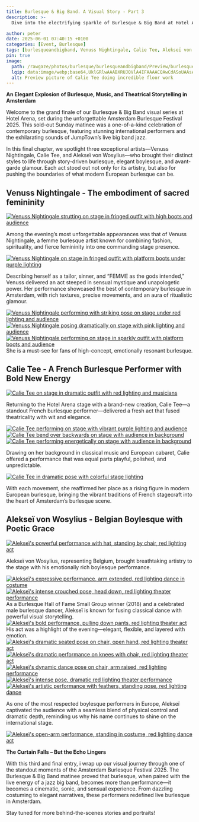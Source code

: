 ```yaml
---
title: Burlesque & Big Band. A Visual Story - Part 3
description: >-
  Dive into the electrifying sparkle of Burlesque & Big Band at Hotel Arena, where seductive burlesque collides with the irresistible rhythms of JumpTown’s 8-piece big band. As a photographer, I was thrilled to freeze the glitz, attitude, and show-stopping moments of seven phenomenal performers at this Amsterdam Burlesque Festival matinee on February 16, 2025. Brace yourself for Part 2 of this vibrant journey, packed with retro flair, daring moves, and absolute enchantment!

author: peter
date: 2025-06-01 07:40:15 +0100
categories: [Event, Burlesque]
tags: [burlesqueandbigband, Venuss Nightingale, Calie Tee, Alekseï von Wosylius]
pin: true
image: 
  path: /rawgaze/photos/burlesque/burlesqueandbigband/Preview/burlesqueandbigband_calie_tee_preview.webp
  lqip: data:image/webp;base64,UklGRlwAAABXRUJQVlA4IFAAAACQAwCdASoUAAsAPzmGuVOvKSWisAgB4CcJYgCw7BumP6YyheTYAP7r5U8CcDSAcDu0mthZTy1IyT+12fgF75ZY2KuJHHJ0Q7vCZf0I43YAAA==
  alt: Preview picture of Calie Tee doing incredible floor work
---  
```


**An Elegant Explosion of Burlesque, Music, and Theatrical Storytelling in Amsterdam**

Welcome to the grand finale of our Burlesque & Big Band visual series at Hotel Arena, set during the unforgettable Amsterdam Burlesque Festival 2025. This sold-out Sunday matinee was a one-of-a-kind celebration of contemporary burlesque, featuring stunning international performers and the exhilarating sounds of JumpTown’s live big band jazz.

In this final chapter, we spotlight three exceptional artists—Venuss Nightingale, Calie Tee, and Alekseï von Wosylius—who brought their distinct styles to life through story-driven burlesque, elegant boylesque, and avant-garde glamour. Each act stood out not only for its artistry, but also for pushing the boundaries of what modern European burlesque can be.

## Venuss Nightingale - The embodiment of sacred femininity


<!-- This section with 'option wide' is for landscape pics only -->
<div class="main-content">
  <div class="image-wrapper wide align-center" style="--width: 1280; --height: 852;">
    <a href="{{ site.cdn }}rawgaze/photos/burlesque/burlesqueandbigband/Large/burlesqueandbigband_Venuss_Nightingale_4.webp"
       class="glightbox" data-gallery="gallery1">
      <img src="{{ site.cdn }}rawgaze/photos/burlesque/burlesqueandbigband/Small/burlesqueandbigband_Venuss_Nightingale_4.webp"
           srcset="
           {{ site.cdn }}rawgaze/photos/burlesque/burlesqueandbigband/Small/burlesqueandbigband_Venuss_Nightingale_4.webp 1280w,
           {{ site.cdn }}rawgaze/photos/burlesque/burlesqueandbigband/Medium/burlesqueandbigband_Venuss_Nightingale_4.webp 2000w,
           {{ site.cdn }}rawgaze/photos/burlesque/burlesqueandbigband/Large/burlesqueandbigband_Venuss_Nightingale_4.webp 3840w"
           sizes="(max-width: 800px) 100vw, (max-width: 1600px) 50vw, 33vw"
           alt="Venuss Nightingale strutting on stage in fringed outfit with high boots and audience"
           loading="lazy">
    </a>
  </div>
</div>

Among the evening’s most unforgettable appearances was that of Venuss Nightingale, a femme burlesque artist known for combining fashion, spirituality, and fierce femininity into one commanding stage presence.
<!-- This section with 'option wide' is for landscape pics only -->
<div class="main-content">
  <div class="image-wrapper wide align-center" style="--width: 1280; --height: 852;">
    <a href="{{ site.cdn }}rawgaze/photos/burlesque/burlesqueandbigband/Large/burlesqueandbigband_Venuss_Nightingale_5.webp"
       class="glightbox" data-gallery="gallery1">
      <img src="{{ site.cdn }}rawgaze/photos/burlesque/burlesqueandbigband/Small/burlesqueandbigband_Venuss_Nightingale_5.webp"
           srcset="
           {{ site.cdn }}rawgaze/photos/burlesque/burlesqueandbigband/Small/burlesqueandbigband_Venuss_Nightingale_5.webp 1280w,
           {{ site.cdn }}rawgaze/photos/burlesque/burlesqueandbigband/Medium/burlesqueandbigband_Venuss_Nightingale_5.webp 2000w,
           {{ site.cdn }}rawgaze/photos/burlesque/burlesqueandbigband/Large/burlesqueandbigband_Venuss_Nightingale_5.webp 3840w"
           sizes="(max-width: 800px) 100vw, (max-width: 1600px) 50vw, 33vw"
           alt="Venuss Nightingale on stage in fringed outfit with platform boots under purple lighting"
           loading="lazy">
    </a>
  </div>
</div>

 Describing herself as a tailor, sinner, and “FEMME as the gods intended,” Venuss delivered an act steeped in sensual mystique and unapologetic power. Her performance showcased the best of contemporary burlesque in Amsterdam, with rich textures, precise movements, and an aura of ritualistic glamour.
<!-- This section with 'option wide' is for landscape pics only -->
<div class="main-content">
  <div class="image-wrapper wide align-center" style="--width: 1280; --height: 852;">
    <a href="{{ site.cdn }}rawgaze/photos/burlesque/burlesqueandbigband/Large/burlesqueandbigband_Venuss_Nightingale_6.webp"
       class="glightbox" data-gallery="gallery1">
      <img src="{{ site.cdn }}rawgaze/photos/burlesque/burlesqueandbigband/Small/burlesqueandbigband_Venuss_Nightingale_6.webp"
           srcset="
           {{ site.cdn }}rawgaze/photos/burlesque/burlesqueandbigband/Small/burlesqueandbigband_Venuss_Nightingale_6.webp 1280w,
           {{ site.cdn }}rawgaze/photos/burlesque/burlesqueandbigband/Medium/burlesqueandbigband_Venuss_Nightingale_6.webp 2000w,
           {{ site.cdn }}rawgaze/photos/burlesque/burlesqueandbigband/Large/burlesqueandbigband_Venuss_Nightingale_6.webp 3840w"
           sizes="(max-width: 800px) 100vw, (max-width: 1600px) 50vw, 33vw"
           alt="Venuss Nightingale performing with striking pose on stage under red lighting and audience"
           loading="lazy">
    </a>
  </div>
</div>

<!-- This section with 'option wide' is for landscape pics only -->
<div class="main-content">
  <div class="image-wrapper wide align-center" style="--width: 1280; --height: 852;">
    <a href="{{ site.cdn }}rawgaze/photos/burlesque/burlesqueandbigband/Large/burlesqueandbigband_Venuss_Nightingale_7.webp"
       class="glightbox" data-gallery="gallery1">
      <img src="{{ site.cdn }}rawgaze/photos/burlesque/burlesqueandbigband/Small/burlesqueandbigband_Venuss_Nightingale_7.webp"
           srcset="
           {{ site.cdn }}rawgaze/photos/burlesque/burlesqueandbigband/Small/burlesqueandbigband_Venuss_Nightingale_7.webp 1280w,
           {{ site.cdn }}rawgaze/photos/burlesque/burlesqueandbigband/Medium/burlesqueandbigband_Venuss_Nightingale_7.webp 2000w,
           {{ site.cdn }}rawgaze/photos/burlesque/burlesqueandbigband/Large/burlesqueandbigband_Venuss_Nightingale_7.webp 3840w"
           sizes="(max-width: 800px) 100vw, (max-width: 1600px) 50vw, 33vw"
           alt="Venuss Nightingale posing dramatically on stage with pink lighting and audience"
           loading="lazy">
    </a>
  </div>
</div>

<!-- This section with 'option wide' is for landscape pics only -->
<div class="main-content">
  <div class="image-wrapper wide align-center" style="--width: 1280; --height: 852;">
    <a href="{{ site.cdn }}rawgaze/photos/burlesque/burlesqueandbigband/Large/burlesqueandbigband_Venuss_Nightingale_8.webp"
       class="glightbox" data-gallery="gallery1">
      <img src="{{ site.cdn }}rawgaze/photos/burlesque/burlesqueandbigband/Small/burlesqueandbigband_Venuss_Nightingale_8.webp"
           srcset="
           {{ site.cdn }}rawgaze/photos/burlesque/burlesqueandbigband/Small/burlesqueandbigband_Venuss_Nightingale_8.webp 1280w,
           {{ site.cdn }}rawgaze/photos/burlesque/burlesqueandbigband/Medium/burlesqueandbigband_Venuss_Nightingale_8.webp 2000w,
           {{ site.cdn }}rawgaze/photos/burlesque/burlesqueandbigband/Large/burlesqueandbigband_Venuss_Nightingale_8.webp 3840w"
           sizes="(max-width: 800px) 100vw, (max-width: 1600px) 50vw, 33vw"
           alt="Venuss Nightingale performing on stage in sparkly outfit with platform boots and audience"
           loading="lazy">
    </a>
  </div>
</div>
She is a must-see for fans of high-concept, emotionally resonant burlesque.

## Calie Tee - A French Burlesque Performer with Bold New Energy

<!-- This section with 'option wide' is for landscape pics only -->
<div class="main-content">
  <div class="image-wrapper wide align-center" style="--width: 1280; --height: 852;">
    <a href="{{ site.cdn }}rawgaze/photos/burlesque/burlesqueandbigband/Large/burlesqueandbigband_Calie_Tee_4.webp"
       class="glightbox" data-gallery="gallery1">
      <img src="{{ site.cdn }}rawgaze/photos/burlesque/burlesqueandbigband/Small/burlesqueandbigband_Calie_Tee_4.webp"
           srcset="
           {{ site.cdn }}rawgaze/photos/burlesque/burlesqueandbigband/Small/burlesqueandbigband_Calie_Tee_4.webp 1280w,
           {{ site.cdn }}rawgaze/photos/burlesque/burlesqueandbigband/Medium/burlesqueandbigband_Calie_Tee_4.webp 2000w,
           {{ site.cdn }}rawgaze/photos/burlesque/burlesqueandbigband/Large/burlesqueandbigband_Calie_Tee_4.webp 3840w"
           sizes="(max-width: 800px) 100vw, (max-width: 1600px) 50vw, 33vw"
           alt="Calie Tee on stage in dramatic outfit with red lighting and musicians"
           loading="lazy">
    </a>
  </div>
</div>

Returning to the Hotel Arena stage with a brand-new creation, Calie Tee—a standout French burlesque performer—delivered a fresh act that fused theatricality with wit and elegance. 
<!-- This section with 'option wide' is for landscape pics only -->
<div class="main-content">
  <div class="image-wrapper wide align-center" style="--width: 1280; --height: 852;">
    <a href="{{ site.cdn }}rawgaze/photos/burlesque/burlesqueandbigband/Large/burlesqueandbigband_Calie_Tee_5.webp"
       class="glightbox" data-gallery="gallery1">
      <img src="{{ site.cdn }}rawgaze/photos/burlesque/burlesqueandbigband/Small/burlesqueandbigband_Calie_Tee_5.webp"
           srcset="
           {{ site.cdn }}rawgaze/photos/burlesque/burlesqueandbigband/Small/burlesqueandbigband_Calie_Tee_5.webp 1280w,
           {{ site.cdn }}rawgaze/photos/burlesque/burlesqueandbigband/Medium/burlesqueandbigband_Calie_Tee_5.webp 2000w,
           {{ site.cdn }}rawgaze/photos/burlesque/burlesqueandbigband/Large/burlesqueandbigband_Calie_Tee_5.webp 3840w"
           sizes="(max-width: 800px) 100vw, (max-width: 1600px) 50vw, 33vw"
           alt="Calie Tee performing on stage with vibrant purple lighting and audience"
           loading="lazy">
    </a>
  </div>
</div>


<!-- This section with 'option wide' is for landscape pics only -->
<div class="main-content">
  <div class="image-wrapper wide align-center" style="--width: 1280; --height: 852;">
    <a href="{{ site.cdn }}rawgaze/photos/burlesque/burlesqueandbigband/Large/burlesqueandbigband_Calie_Tee_6.webp"
       class="glightbox" data-gallery="gallery1">
      <img src="{{ site.cdn }}rawgaze/photos/burlesque/burlesqueandbigband/Small/burlesqueandbigband_Calie_Tee_6.webp"
           srcset="
           {{ site.cdn }}rawgaze/photos/burlesque/burlesqueandbigband/Small/burlesqueandbigband_Calie_Tee_6.webp 1280w,
           {{ site.cdn }}rawgaze/photos/burlesque/burlesqueandbigband/Medium/burlesqueandbigband_Calie_Tee_6.webp 2000w,
           {{ site.cdn }}rawgaze/photos/burlesque/burlesqueandbigband/Large/burlesqueandbigband_Calie_Tee_6.webp 3840w"
           sizes="(max-width: 800px) 100vw, (max-width: 1600px) 50vw, 33vw"
           alt="Calie Tee bend over backwards on stage with audience in background"
           loading="lazy">
    </a>
  </div>
</div>

<!-- This section with 'option wide' is for landscape pics only -->
<div class="main-content">
  <div class="image-wrapper wide align-center" style="--width: 1280; --height: 852;">
    <a href="{{ site.cdn }}rawgaze/photos/burlesque/burlesqueandbigband/Large/burlesqueandbigband_Calie_Tee_7.webp"
       class="glightbox" data-gallery="gallery1">
      <img src="{{ site.cdn }}rawgaze/photos/burlesque/burlesqueandbigband/Small/burlesqueandbigband_Calie_Tee_7.webp"
           srcset="
           {{ site.cdn }}rawgaze/photos/burlesque/burlesqueandbigband/Small/burlesqueandbigband_Calie_Tee_7.webp 1280w,
           {{ site.cdn }}rawgaze/photos/burlesque/burlesqueandbigband/Medium/burlesqueandbigband_Calie_Tee_7.webp 2000w,
           {{ site.cdn }}rawgaze/photos/burlesque/burlesqueandbigband/Large/burlesqueandbigband_Calie_Tee_7.webp 3840w"
           sizes="(max-width: 800px) 100vw, (max-width: 1600px) 50vw, 33vw"
           alt="Calie Tee performing energetically on stage with audience in background"
           loading="lazy">
    </a>
  </div>
</div>

Drawing on her background in classical music and European cabaret, Calie offered a performance that was equal parts playful, polished, and unpredictable. 

<!-- This section with 'option wide' is for landscape pics only -->
<div class="main-content">
  <div class="image-wrapper wide align-center" style="--width: 1280; --height: 852;">
    <a href="{{ site.cdn }}rawgaze/photos/burlesque/burlesqueandbigband/Large/burlesqueandbigband_Calie_Tee_8.webp"
       class="glightbox" data-gallery="gallery1">
      <img src="{{ site.cdn }}rawgaze/photos/burlesque/burlesqueandbigband/Small/burlesqueandbigband_Calie_Tee_8.webp"
           srcset="
           {{ site.cdn }}rawgaze/photos/burlesque/burlesqueandbigband/Small/burlesqueandbigband_Calie_Tee_8.webp 1280w,
           {{ site.cdn }}rawgaze/photos/burlesque/burlesqueandbigband/Medium/burlesqueandbigband_Calie_Tee_8.webp 2000w,
           {{ site.cdn }}rawgaze/photos/burlesque/burlesqueandbigband/Large/burlesqueandbigband_Calie_Tee_8.webp 3840w"
           sizes="(max-width: 800px) 100vw, (max-width: 1600px) 50vw, 33vw"
           alt="Calie Tee in dramatic pose with colorful stage lighting"
           loading="lazy">
    </a>
  </div>
</div>


With each movement, she reaffirmed her place as a rising figure in modern European burlesque, bringing the vibrant traditions of French stagecraft into the heart of Amsterdam’s burlesque scene.

## Alekseï von Wosylius - Belgian Boylesque with Poetic Grace

<!-- This section with 'option wide' is for landscape pics only -->
<div class="main-content">
  <div class="image-wrapper wide align-center" style="--width: 1280; --height: 852;">
    <a href="{{ site.cdn }}rawgaze/photos/burlesque/burlesqueandbigband/Large/burlesqueandbigband_Alekseï_von_Wosylius_1.webp"
       class="glightbox" data-gallery="gallery1">
      <img src="{{ site.cdn }}rawgaze/photos/burlesque/burlesqueandbigband/Small/burlesqueandbigband_Alekseï_von_Wosylius_1.webp"
           srcset="
           {{ site.cdn }}rawgaze/photos/burlesque/burlesqueandbigband/Small/burlesqueandbigband_Alekseï_von_Wosylius_1.webp 1280w,
           {{ site.cdn }}rawgaze/photos/burlesque/burlesqueandbigband/Medium/burlesqueandbigband_Alekseï_von_Wosylius_1.webp 2000w,
           {{ site.cdn }}rawgaze/photos/burlesque/burlesqueandbigband/Large/burlesqueandbigband_Alekseï_von_Wosylius_1.webp 3840w"
           sizes="(max-width: 800px) 100vw, (max-width: 1600px) 50vw, 33vw"
           alt="Alekseï's powerful performance with hat, standing by chair, red lighting act"
           loading="lazy">
    </a>
  </div>
</div>

Alekseï von Wosylius, representing Belgium, brought breathtaking artistry to the stage with his emotionally rich boylesque performance. 
<!-- This section with 'option wide' is for landscape pics only -->
<div class="main-content">
  <div class="image-wrapper wide align-center" style="--width: 1280; --height: 852;">
    <a href="{{ site.cdn }}rawgaze/photos/burlesque/burlesqueandbigband/Large/burlesqueandbigband_Alekseï_von_Wosylius_2.webp"
       class="glightbox" data-gallery="gallery1">
      <img src="{{ site.cdn }}rawgaze/photos/burlesque/burlesqueandbigband/Small/burlesqueandbigband_Alekseï_von_Wosylius_2.webp"
           srcset="
           {{ site.cdn }}rawgaze/photos/burlesque/burlesqueandbigband/Small/burlesqueandbigband_Alekseï_von_Wosylius_2.webp 1280w,
           {{ site.cdn }}rawgaze/photos/burlesque/burlesqueandbigband/Medium/burlesqueandbigband_Alekseï_von_Wosylius_2.webp 2000w,
           {{ site.cdn }}rawgaze/photos/burlesque/burlesqueandbigband/Large/burlesqueandbigband_Alekseï_von_Wosylius_2.webp 3840w"
           sizes="(max-width: 800px) 100vw, (max-width: 1600px) 50vw, 33vw"
           alt="Alekseï's expressive performance, arm extended, red lighting dance in costume"
           loading="lazy">
    </a>
  </div>
</div>


<!-- This section without option wide is for portrait pics only -->
<div class="main-content"> <!-- options: align-left/right/center float-left/right -->
  <div class="image-wrapper float-left" style="--width: 852; --height: 1280;">
    <a href="{{ site.cdn }}rawgaze/photos/burlesque/burlesqueandbigband/Large/burlesqueandbigband_Alekseï_von_Wosylius_3.webp"
       class="glightbox" data-gallery="gallery1">
      <img src="{{ site.cdn }}rawgaze/photos/burlesque/burlesqueandbigband/Small/burlesqueandbigband_Alekseï_von_Wosylius_3.webp"
           srcset="
           {{ site.cdn }}rawgaze/photos/burlesque/burlesqueandbigband/Small/burlesqueandbigband_Alekseï_von_Wosylius_3.webp 1280w,
           {{ site.cdn }}rawgaze/photos/burlesque/burlesqueandbigband/Medium/burlesqueandbigband_Alekseï_von_Wosylius_3.webp 2000w,
           {{ site.cdn }}rawgaze/photos/burlesque/burlesqueandbigband/Large/burlesqueandbigband_Alekseï_von_Wosylius_3.webp 3840w"
           sizes="(max-width: 800px) 100vw, (max-width: 1600px) 50vw, 33vw"
           alt="Alekseï's intense crouched pose, head down, red lighting theater performance"
           loading="lazy">
    </a>
  </div>
  As a Burlesque Hall of Fame Small Group winner (2018) and a celebrated male burlesque dancer, Alekseï is known for fusing classical dance with powerful visual storytelling.
</div>


<!-- This section without option wide is for portrait pics only -->
<div class="main-content"> <!-- options: align-left/right/center float-left/right -->
  <div class="image-wrapper float-right" style="--width: 852; --height: 1280;">
    <a href="{{ site.cdn }}rawgaze/photos/burlesque/burlesqueandbigband/Large/burlesqueandbigband_Alekseï_von_Wosylius_4.webp"
       class="glightbox" data-gallery="gallery1">
      <img src="{{ site.cdn }}rawgaze/photos/burlesque/burlesqueandbigband/Small/burlesqueandbigband_Alekseï_von_Wosylius_4.webp"
           srcset="
           {{ site.cdn }}rawgaze/photos/burlesque/burlesqueandbigband/Small/burlesqueandbigband_Alekseï_von_Wosylius_4.webp 1280w,
           {{ site.cdn }}rawgaze/photos/burlesque/burlesqueandbigband/Medium/burlesqueandbigband_Alekseï_von_Wosylius_4.webp 2000w,
           {{ site.cdn }}rawgaze/photos/burlesque/burlesqueandbigband/Large/burlesqueandbigband_Alekseï_von_Wosylius_4.webp 3840w"
           sizes="(max-width: 800px) 100vw, (max-width: 1600px) 50vw, 33vw"
           alt="Alekseï's bold performance, pulling down pants, red lighting theater act"
           loading="lazy">
    </a>
  </div>
  His act was a highlight of the evening—elegant, flexible, and layered with emotion.
</div>


<!-- This section with 'option wide' is for landscape pics only -->
<div class="main-content">
  <div class="image-wrapper wide align-center" style="--width: 1280; --height: 852;">
    <a href="{{ site.cdn }}rawgaze/photos/burlesque/burlesqueandbigband/Large/burlesqueandbigband_Alekseï_von_Wosylius_5.webp"
       class="glightbox" data-gallery="gallery1">
      <img src="{{ site.cdn }}rawgaze/photos/burlesque/burlesqueandbigband/Small/burlesqueandbigband_Alekseï_von_Wosylius_5.webp"
           srcset="
           {{ site.cdn }}rawgaze/photos/burlesque/burlesqueandbigband/Small/burlesqueandbigband_Alekseï_von_Wosylius_5.webp 1280w,
           {{ site.cdn }}rawgaze/photos/burlesque/burlesqueandbigband/Medium/burlesqueandbigband_Alekseï_von_Wosylius_5.webp 2000w,
           {{ site.cdn }}rawgaze/photos/burlesque/burlesqueandbigband/Large/burlesqueandbigband_Alekseï_von_Wosylius_5.webp 3840w"
           sizes="(max-width: 800px) 100vw, (max-width: 1600px) 50vw, 33vw"
           alt="Alekseï's dramatic seated pose on chair, open hand, red lighting theater act"
           loading="lazy">
    </a>
  </div>
</div>

<!-- This section without option wide is for portrait pics only -->
<div class="main-content"> <!-- options: align-left/right/center float-left/right -->
  <div class="image-wrapper align-right" style="--width: 852; --height: 1280;">
    <a href="{{ site.cdn }}rawgaze/photos/burlesque/burlesqueandbigband/Large/burlesqueandbigband_Alekseï_von_Wosylius_6.webp"
       class="glightbox" data-gallery="gallery1">
      <img src="{{ site.cdn }}rawgaze/photos/burlesque/burlesqueandbigband/Small/burlesqueandbigband_Alekseï_von_Wosylius_6.webp"
           srcset="
           {{ site.cdn }}rawgaze/photos/burlesque/burlesqueandbigband/Small/burlesqueandbigband_Alekseï_von_Wosylius_6.webp 1280w,
           {{ site.cdn }}rawgaze/photos/burlesque/burlesqueandbigband/Medium/burlesqueandbigband_Alekseï_von_Wosylius_6.webp 2000w,
           {{ site.cdn }}rawgaze/photos/burlesque/burlesqueandbigband/Large/burlesqueandbigband_Alekseï_von_Wosylius_6.webp 3840w"
           sizes="(max-width: 800px) 100vw, (max-width: 1600px) 50vw, 33vw"
           alt="Alekseï's dramatic performance on knees with chair, red lighting theater act"
           loading="lazy">
    </a>
  </div>
  <!-- When floating pic: text here -->
</div>

<!-- This section without option wide is for portrait pics only -->
<div class="main-content"> <!-- options: align-left/right/center float-left/right -->
  <div class="image-wrapper align-center" style="--width: 852; --height: 1280;">
    <a href="{{ site.cdn }}rawgaze/photos/burlesque/burlesqueandbigband/Large/burlesqueandbigband_Alekseï_von_Wosylius_7.webp"
       class="glightbox" data-gallery="gallery1">
      <img src="{{ site.cdn }}rawgaze/photos/burlesque/burlesqueandbigband/Small/burlesqueandbigband_Alekseï_von_Wosylius_7.webp"
           srcset="
           {{ site.cdn }}rawgaze/photos/burlesque/burlesqueandbigband/Small/burlesqueandbigband_Alekseï_von_Wosylius_7.webp 1280w,
           {{ site.cdn }}rawgaze/photos/burlesque/burlesqueandbigband/Medium/burlesqueandbigband_Alekseï_von_Wosylius_7.webp 2000w,
           {{ site.cdn }}rawgaze/photos/burlesque/burlesqueandbigband/Large/burlesqueandbigband_Alekseï_von_Wosylius_7.webp 3840w"
           sizes="(max-width: 800px) 100vw, (max-width: 1600px) 50vw, 33vw"
           alt="Alekseï's dynamic dance pose on chair, arm raised, red lighting performance"
           loading="lazy">
    </a>
  </div>
  <!-- When floating pic: text here -->
</div>

<!-- This section without option wide is for portrait pics only -->
<div class="main-content"> <!-- options: align-left/right/center float-left/right -->
  <div class="image-wrapper align-left" style="--width: 852; --height: 1280;">
    <a href="{{ site.cdn }}rawgaze/photos/burlesque/burlesqueandbigband/Large/burlesqueandbigband_Alekseï_von_Wosylius_8.webp"
       class="glightbox" data-gallery="gallery1">
      <img src="{{ site.cdn }}rawgaze/photos/burlesque/burlesqueandbigband/Small/burlesqueandbigband_Alekseï_von_Wosylius_8.webp"
           srcset="
           {{ site.cdn }}rawgaze/photos/burlesque/burlesqueandbigband/Small/burlesqueandbigband_Alekseï_von_Wosylius_8.webp 1280w,
           {{ site.cdn }}rawgaze/photos/burlesque/burlesqueandbigband/Medium/burlesqueandbigband_Alekseï_von_Wosylius_8.webp 2000w,
           {{ site.cdn }}rawgaze/photos/burlesque/burlesqueandbigband/Large/burlesqueandbigband_Alekseï_von_Wosylius_8.webp 3840w"
           sizes="(max-width: 800px) 100vw, (max-width: 1600px) 50vw, 33vw"
           alt="Alekseï's intense pose, dramatic red lighting theater performance"
           loading="lazy">
    </a>
  </div>
  <!-- When floating pic: text here -->
</div>

<!-- This section without option wide is for portrait pics only -->
<div class="main-content"> <!-- options: align-left/right/center float-left/right -->
  <div class="image-wrapper align-center" style="--width: 852; --height: 1280;">
    <a href="{{ site.cdn }}rawgaze/photos/burlesque/burlesqueandbigband/Large/burlesqueandbigband_Alekseï_von_Wosylius_9.webp"
       class="glightbox" data-gallery="gallery1">
      <img src="{{ site.cdn }}rawgaze/photos/burlesque/burlesqueandbigband/Small/burlesqueandbigband_Alekseï_von_Wosylius_9.webp"
           srcset="
           {{ site.cdn }}rawgaze/photos/burlesque/burlesqueandbigband/Small/burlesqueandbigband_Alekseï_von_Wosylius_9.webp 1280w,
           {{ site.cdn }}rawgaze/photos/burlesque/burlesqueandbigband/Medium/burlesqueandbigband_Alekseï_von_Wosylius_9.webp 2000w,
           {{ site.cdn }}rawgaze/photos/burlesque/burlesqueandbigband/Large/burlesqueandbigband_Alekseï_von_Wosylius_9.webp 3840w"
           sizes="(max-width: 800px) 100vw, (max-width: 1600px) 50vw, 33vw"
           alt="Alekseï's artistic performance with feathers, standing pose, red lighting dance"
           loading="lazy">
    </a>
  </div>
  <!-- When floating pic: text here -->
</div>

As one of the most respected boylesque performers in Europe, Alekseï captivated the audience with a seamless blend of physical control and dramatic depth, reminding us why his name continues to shine on the international stage.

<!-- This section without option wide is for portrait pics only -->
<div class="main-content"> <!-- options: align-left/right/center float-left/right -->
  <div class="image-wrapper align-center" style="--width: 852; --height: 1280;">
    <a href="{{ site.cdn }}rawgaze/photos/burlesque/burlesqueandbigband/Large/burlesqueandbigband_Alekseï_von_Wosylius_10.webp"
       class="glightbox" data-gallery="gallery1">
      <img src="{{ site.cdn }}rawgaze/photos/burlesque/burlesqueandbigband/Small/burlesqueandbigband_Alekseï_von_Wosylius_10.webp"
           srcset="
           {{ site.cdn }}rawgaze/photos/burlesque/burlesqueandbigband/Small/burlesqueandbigband_Alekseï_von_Wosylius_10.webp 1280w,
           {{ site.cdn }}rawgaze/photos/burlesque/burlesqueandbigband/Medium/burlesqueandbigband_Alekseï_von_Wosylius_10.webp 2000w,
           {{ site.cdn }}rawgaze/photos/burlesque/burlesqueandbigband/Large/burlesqueandbigband_Alekseï_von_Wosylius_10.webp 3840w"
           sizes="(max-width: 800px) 100vw, (max-width: 1600px) 50vw, 33vw"
           alt="Alekseï's open-arm performance, standing in costume, red lighting dance act"
           loading="lazy">
    </a>
  </div>
  <!-- When floating pic: text here -->
</div>

**The Curtain Falls – But the Echo Lingers**

With this third and final entry, i wrap up our visual journey through one of the standout moments of the Amsterdam Burlesque Festival 2025. The Burlesque & Big Band matinee proved that burlesque, when paired with the live energy of a jazz big band, becomes more than performance—it becomes a cinematic, sonic, and sensual experience. From dazzling costuming to elegant narratives, these performers redefined live burlesque in Amsterdam.

Stay tuned for more behind-the-scenes stories and portraits!

